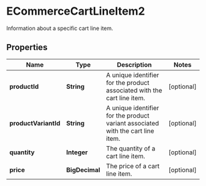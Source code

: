 

# ECommerceCartLineItem2

Information about a specific cart line item.

## Properties

| Name | Type | Description | Notes |
|------------ | ------------- | ------------- | -------------|
|**productId** | **String** | A unique identifier for the product associated with the cart line item. |  [optional] |
|**productVariantId** | **String** | A unique identifier for the product variant associated with the cart line item. |  [optional] |
|**quantity** | **Integer** | The quantity of a cart line item. |  [optional] |
|**price** | **BigDecimal** | The price of a cart line item. |  [optional] |



